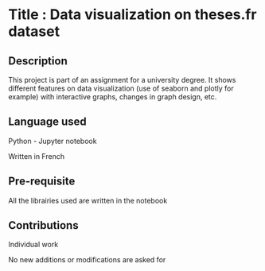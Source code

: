 # Title : Data visualization on theses.fr dataset

## Description
This project is part of an assignment for a university degree. It shows different features on data visualization (use of seaborn and plotly for example) with interactive graphs, changes in graph design, etc.

 ## Language used
 Python - Jupyter notebook

 Written in French

## Pre-requisite
All the librairies used are written in the notebook

## Contributions
Individual work

No new additions or modifications are asked for




